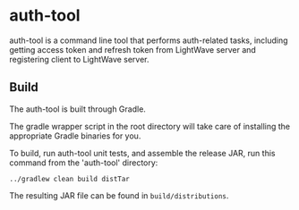 
# auth-tool

auth-tool is a command line tool that performs auth-related tasks, including getting access token and refresh token
from LightWave server and registering client to LightWave server.

## Build

The auth-tool is built through Gradle.

The gradle wrapper script in the root directory will take care of installing the appropriate Gradle binaries for you.

To build, run auth-tool unit tests, and assemble the release JAR, run this command from the 'auth-tool' directory:

```
../gradlew clean build distTar
```

The resulting JAR file can be found in `build/distributions`.
